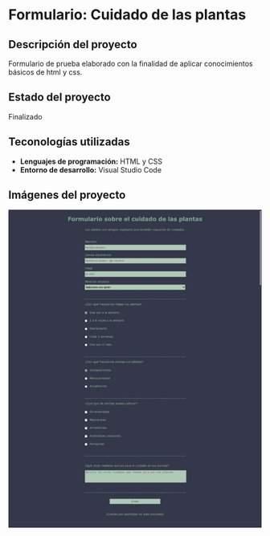 # Formulario: Cuidado de las plantas

## Descripción del proyecto
Formulario de prueba elaborado con la finalidad de aplicar conocimientos básicos de html y css.

## Estado del proyecto
Finalizado

## Teconologías utilizadas
- **Lenguajes de programación:** HTML y CSS
- **Entorno de desarrollo:** Visual Studio Code

## Imágenes del proyecto
![Captura de pantalla del formulario](Captura.jpeg)